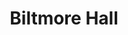 ---
categories:
- '1998'
events:
- audio_id: null
  building: Biltmore Hall
  categories: biltmore-hall
  description: Chavonda Jacobs-Young was awarded a Ph.D. She had previously earned
    a Bachelors of Science degree (1989) and Masters of Science degree (1992). She
    was the first African American woman in the United States to earn a Ph.D. in paper
    science. She later became associate administrator for national programs for the
    USDA's Agricultural Research Service.
  event_decade: '1990'
  event_id: '33'
  excerpt: Chavonda Jacobs-Young was awarded a Ph.D. She had previously earned a Bachelors
    of Science degree (1989) and Masters of Science degree (1992). She was the first
    African American woman in the United States to earn a Ph.D. in paper science.
    She later became associate administrator for national programs for the USDA's
    Agricultural Research Service.
  iiif_crop: null
  image id (orig): mc00336-BiltmoreHall-Jul2014
  image_caption: null
  image_id: mc00336-BiltmoreHall-Jul2014
  image_type: null
  redirect_from: null
  start_date: 01/01/1998
  title: Chavonda Jacobs-Young awarded a Ph.D.
  year: '1998'
lat: '35.782402'
layout: post
lng: '-78.677975'
order: 18
permalink: places/biltmore-hall/
place: biltmore-hall
title: Biltmore Hall

---